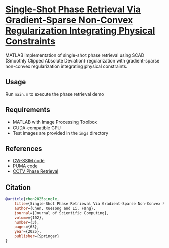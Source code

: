 # [Single-Shot Phase Retrieval Via Gradient-Sparse Non-Convex Regularization Integrating Physical Constraints](https://doi.org/10.1007/s10915-025-02788-2)

MATLAB implementation of single-shot phase retrieval using SCAD (Smoothly Clipped Absolute Deviation) regularization with gradient-sparse non-convex regularization integrating physical constraints.

## Usage

Run `main.m` to execute the phase retrieval demo

## Requirements

- MATLAB with Image Processing Toolbox
- CUDA-compatible GPU
- Test images are provided in the `imgs` directory

## References

- [CW-SSIM code](https://www.mathworks.com/matlabcentral/fileexchange/43017-complex-wavelet-structural-similarity-index-cw-ssim)
- [PUMA code](http://www.lx.it.pt/~bioucas/code/PUMA.rar)
- [CCTV Phase Retrieval](https://github.com/THUHoloLab/CCTV-phase-retrieval)

## Citation

```bibtex
@article{chen2025single,
    title={Single-Shot Phase Retrieval Via Gradient-Sparse Non-Convex Regularization Integrating Physical Constraints},
    author={Chen, Xuesong and Li, Fang},
    journal={Journal of Scientific Computing},
    volume={102},
    number={3},
    pages={63},
    year={2025},
    publisher={Springer}
}
```
